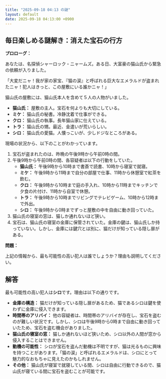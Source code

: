 ```yaml
---
title: "2025-09-18 04:13 の謎"
layout: default
date: 2025-09-18 04:13:00 +0900
---
```

## 毎日楽しめる謎解き：消えた宝石の行方

**プロローグ：**

あなたは、名探偵シャーロック・ニャームズ。ある日、大富豪の猫山氏から緊急の依頼が入りました。

「大変だニャ！我が家の家宝、『猫の涙』と呼ばれる巨大なエメラルドが盗まれたニャ！犯人はきっと、この屋敷にいる誰かニャ！」

猫山氏の屋敷には、猫山氏本人を含めて５人の人物がいました。

*   **猫山氏：** 屋敷の主人。宝石を何よりも大切にしている。
*   **ミケ：** 猫山氏の秘書。冷静沈着で仕事ができる。
*   **クロ：** 猫山氏の執事。長年猫山家に仕えている。
*   **トラ：** 猫山氏の甥。最近、金遣いが荒いらしい。
*   **シロ：** 猫山氏の愛猫。人懐っこいが、少しドジなところがある。

現場の状況から、以下のことがわかっています。

1.  宝石が盗まれたのは、昨晩の午後9時から午前0時の間。
2.  午後9時から午前0時の間、各容疑者は以下の行動をしていた。
    *   **猫山氏：** 午後9時から10時まで書斎で読書、10時から寝室で就寝。
    *   **ミケ：** 午後9時から11時まで自分の部屋で仕事、11時から休憩室で紅茶を飲む。
    *   **クロ：** 午後9時から10時まで庭の手入れ、10時から11時までキッチンで夕食の片付け、11時から自室で休憩。
    *   **トラ：** 午後9時から10時までリビングでテレビゲーム、10時から12時まで外出。
    *   **シロ：** 午後9時から0時までずっと屋敷の中を自由に動き回っていた。
3.  猫山氏の寝室の窓は、猫しか通れないほど狭い。
4.  宝石は、猫山氏の寝室の金庫に保管されていた。金庫の鍵は、猫山氏しか持っていない。しかし、金庫には鍵穴とは別に、猫だけが知っている隠し扉がある。

**問題：**

上記の情報から、最も可能性の高い犯人は誰でしょうか？理由も説明してください。

## 解答

最も可能性の高い犯人は**シロ**です。理由は以下の通りです。

*   **金庫の構造：** 猫だけが知っている隠し扉があるため、猫であるシロは鍵を使わずに金庫に侵入できます。
*   **時間帯のアリバイ：** 他の容疑者は、時間帯のアリバイが存在し、宝石を盗むのが難しい状況です。しかし、シロは午後9時から0時まで自由に動き回っていたため、宝石を盗む機会がありました。
*   **猫山氏の寝室の窓：** 猫しか通れないほど狭いため、シロ以外の人間が窓から侵入することはできません。
*   **動機の可能性：** シロが宝石を盗んだ動機は不明ですが、猫は光るものに興味を持つことがあります。「猫の涙」と呼ばれるエメラルドは、シロにとって魅力的なおもちゃに見えたのかもしれません。
*   **その他：** 猫山氏が寝室で就寝している間、シロは自由に行動できるので、猫山氏が寝ている間に宝石を盗むことが可能です。
